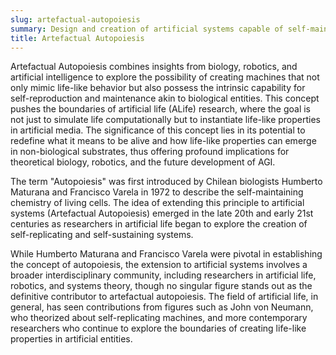 ```yaml
---
slug: artefactual-autopoiesis
summary: Design and creation of artificial systems capable of self-maintenance and reproduction, mirroring the autopoietic characteristics of living organisms.
title: Artefactual Autopoiesis
---
```


Artefactual Autopoiesis combines insights from biology, robotics, and artificial intelligence to explore the possibility of creating machines that not only mimic life-like behavior but also possess the intrinsic capability for self-reproduction and maintenance akin to biological entities. This concept pushes the boundaries of artificial life (ALife) research, where the goal is not just to simulate life computationally but to instantiate life-like properties in artificial media. The significance of this concept lies in its potential to redefine what it means to be alive and how life-like properties can emerge in non-biological substrates, thus offering profound implications for theoretical biology, robotics, and the future development of AGI.

The term "Autopoiesis" was first introduced by Chilean biologists Humberto Maturana and Francisco Varela in 1972 to describe the self-maintaining chemistry of living cells. The idea of extending this principle to artificial systems (Artefactual Autopoiesis) emerged in the late 20th and early 21st centuries as researchers in artificial life began to explore the creation of self-replicating and self-sustaining systems.

While Humberto Maturana and Francisco Varela were pivotal in establishing the concept of autopoiesis, the extension to artificial systems involves a broader interdisciplinary community, including researchers in artificial life, robotics, and systems theory, though no singular figure stands out as the definitive contributor to artefactual autopoiesis. The field of artificial life, in general, has seen contributions from figures such as John von Neumann, who theorized about self-replicating machines, and more contemporary researchers who continue to explore the boundaries of creating life-like properties in artificial entities.
